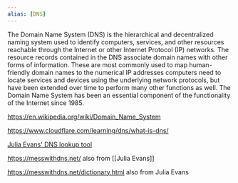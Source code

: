 ```yaml
---
alias: [DNS]
---
```


The Domain Name System (DNS) is the hierarchical and decentralized naming system used to identify computers, services, and other resources reachable through the Internet or other Internet Protocol (IP) networks. The resource records contained in the DNS associate domain names with other forms of information. These are most commonly used to map human-friendly domain names to the numerical IP addresses computers need to locate services and devices using the underlying network protocols, but have been extended over time to perform many other functions as well. The Domain Name System has been an essential component of the functionality of the Internet since 1985.

https://en.wikipedia.org/wiki/Domain_Name_System

https://www.cloudflare.com/learning/dns/what-is-dns/

[Julia Evans' DNS lookup tool](https://dns-lookup.jvns.ca/)

https://messwithdns.net/ also from [[Julia Evans]]

https://messwithdns.net/dictionary.html also from Julia Evans